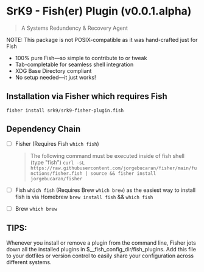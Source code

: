 SrK9 - Fish(er) Plugin (v0.0.1.alpha)
===========================
> A Systems Redundency & Recovery Agent

NOTE: This package is not POSIX-compatible as it was hand-crafted just for Fish

 - 100% pure Fish—so simple to contribute to or tweak
 - Tab-completable for seamless shell integration
 - XDG Base Directory compliant
 - No setup needed—it just works!

## Installation via Fisher which requires Fish
`fisher install srk9/srk9-fisher-plugin.fish`

## Dependency Chain

- [ ] Fisher (Requires Fish `which fish`)
    > The following command must be executed inside of fish shell (type "fish")
    `curl -sL https://raw.githubusercontent.com/jorgebucaran/fisher/main/functions/fisher.fish | source && fisher install jorgebucaran/fisher`

- [ ] Fish `which fish` (Requires Brew `which brew`) as the easiest way to install fish is via Homebrew
      `brew install fish` && `which fish`

- [ ] Brew `which brew`


## TIPS:
Whenever you install or remove a plugin from the command line, Fisher jots down all the installed plugins in $__fish_config_dir/fish_plugins. Add this file to your dotfiles or version control to easily share your configuration across different systems.
